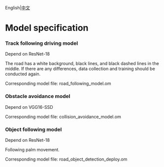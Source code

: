 English|[中文](./README_CN.md)

# Model specification

### Track following driving model

Depend on ResNet-18

The road has a white background, black lines, and black dashed lines in the middle. If there are any differences, data collection and training should be conducted again.

Corresponding model file: road_following_model.om

### Obstacle avoidance model

Depend on VGG16-SSD

Corresponding model file: collision_avoidance_model.om

### Object following model

Depend on ResNet-18

Following palm movement.

Corresponding model file: road_object_detection_deploy.om